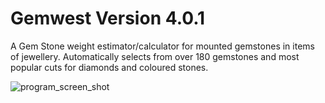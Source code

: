 # Gemwest Version 4.0.1

A Gem Stone weight estimator/calculator for mounted gemstones in items of jewellery. 
Automatically selects from over 180 gemstones and most popular cuts for diamonds and coloured stones. 

![program_screen_shot](https://user-images.githubusercontent.com/76831683/156876919-0d321319-5745-4269-b3bd-70e221eebdfb.png)


